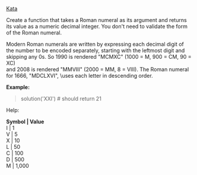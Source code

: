 [Kata](https://www.codewars.com/kata/51b6249c4612257ac0000005/train/ruby)

Create a function that takes a Roman numeral as its argument and returns \
its value as a numeric decimal integer. You don't need to validate the form\
of the Roman numeral.

Modern Roman numerals are written by expressing each decimal digit of\
 the number to be encoded separately, starting with the leftmost digit and\
  skipping any 0s. So 1990 is rendered "MCMXC" (1000 = M, 900 = CM, 90 = XC) \
  and 2008 is rendered "MMVIII" (2000 = MM, 8 = VIII). The Roman numeral for 1666, "MDCLXVI", \uses each letter in descending order.

<strong>Example:</strong>

>solution('XXI') # should return 21

Help:

<strong>Symbol  |   Value</strong>\
I      |     1\
V      |    5\
X      |    10\
L      |    50\
C      |   100\
D      |    500\
M      |    1,000